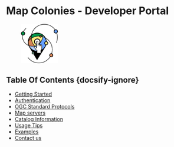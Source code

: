 # Map Colonies - Developer Portal

<figure>
    <img src="./assets/images/libot_logo.png" width=100>
    <!-- <figcaption>
        A single track trail outside of Albuquerque, New Mexico.
    </figcaption> -->
</figure>

## Table Of Contents {docsify-ignore}
* [Getting Started](getting-started/README.md#introduction)
* [Authentication](/authentication/README.md)
* [OGC Standard Protocols](/ogc-protocols/README.md)
* [Map servers](/map-servers/README.md)
* [Catalog Information](/catalog-information/README.md)
* [Usage Tips](/usage-tips/README.md)
* [Examples](/examples/README.md)
* [Contact us](/classified/contact_us.md)
